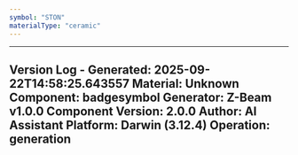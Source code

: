 ```yaml
---
symbol: "STON"
materialType: "ceramic"
---
```


---
Version Log - Generated: 2025-09-22T14:58:25.643557
Material: Unknown
Component: badgesymbol
Generator: Z-Beam v1.0.0
Component Version: 2.0.0
Author: AI Assistant
Platform: Darwin (3.12.4)
Operation: generation
---